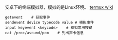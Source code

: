 安卓下的终端模拟器，模拟的是Linux环境。
[termux wiki](https://wiki.termux.com/wiki/Main_Page)

```
getevent	# 获取事件
sendevent device typecode value	# 模拟事件
input keyevent <keycode>	# 模拟常用按键
cat /proc/asound/pcm	# 列出声卡信息
```

